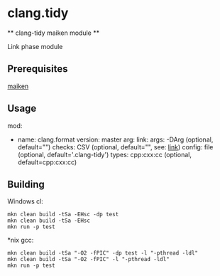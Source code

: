 # clang.tidy

** clang-tidy maiken module ** 

Link phase module

## Prerequisites
  [maiken](https://github.com/Dekken/maiken)


## Usage

mod:
  - name: clang.format
    version: master
    arg:
        link:
            args: -DArg       (optional, default="")
            checks: CSV       (optional, default="", see: [link](https://clang.llvm.org/extra/clang-tidy/checks/list.html)) 
            config: file      (optional, default='.clang-tidy')
            types: cpp:cxx:cc (optional, default=cpp:cxx:cc)
  

## Building
  
  Windows cl:

    mkn clean build -tSa -EHsc -dp test
  	mkn clean build -tSa -EHsc 
  	mkn run -p test


  *nix gcc:

    mkn clean build -tSa "-O2 -fPIC" -dp test -l "-pthread -ldl"
    mkn clean build -tSa "-O2 -fPIC" -l "-pthread -ldl"
    mkn run -p test
    
